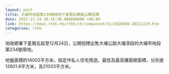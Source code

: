 ```yaml
---
layout: post
title: 大埔市地段第234號用地下星期五開始公開招標
date: 2021-11-19 18:16:39.000000000 +08:00
link: https://news.rthk.hk/rthk/ch/component/k2/1620600-20211119.htm
categories: rthk
---
```


地政總署下星期五起至12月24日，公開招標出售大埔公路大埔滘段的大埔市地段第234號用地。

地盤面積約14002平方米，指定作私人住宅用途。最低及最高樓面總面積，分別是12601.8平方米，及21003平方米。
